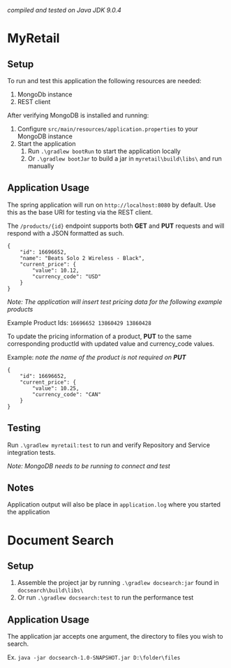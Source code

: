_compiled and tested on Java JDK 9.0.4_
# MyRetail

## Setup

To run and test this application the following resources are needed:
1. MongoDb instance
2. REST client

After verifying MongoDB is installed and running:
1. Configure `src/main/resources/application.properties` to your MongoDB instance
2. Start the application
    1. Run `.\gradlew bootRun` to start the application locally 
    2. Or `.\gradlew bootJar` to build a jar in `myretail\build\libs\` and run manually 

## Application Usage

The spring application will run on `http://localhost:8080` by default. Use this as the base URI for testing via the REST client.

The `/products/{id}` endpoint supports both **GET** and **PUT** requests and will respond with a JSON formatted as such.
```
{
	"id": 16696652,
	"name": "Beats Solo 2 Wireless - Black",
	"current_price": {
		"value": 10.12,
		"currency_code": "USD"
	}
}
```

_Note: The application will insert test pricing data for the following example products_

Example Product Ids:
`16696652 13860429 13860428`

To update the pricing information of a product, **PUT** to the same corresponding productId with updated value and currency_code values.

Example: _note the name of the product is not required on **PUT**_
```
{
	"id": 16696652,
	"current_price": {
		"value": 10.25,
		"currency_code": "CAN"
	}
}
```

## Testing

Run `.\gradlew myretail:test` to run and verify Repository and Service integration tests.

_Note: MongoDB needs to be running to connect and test_


## Notes

Application output will also be place in `application.log` where you started the application

# Document Search

## Setup

1. Assemble the project jar by running `.\gradlew docsearch:jar` found in `docsearch\build\libs\`
2. Or run `.\gradlew docsearch:test` to run the performance test

## Application Usage

The application jar accepts one argument, the directory to files you wish to search.

Ex. `java -jar docsearch-1.0-SNAPSHOT.jar D:\folder\files`


